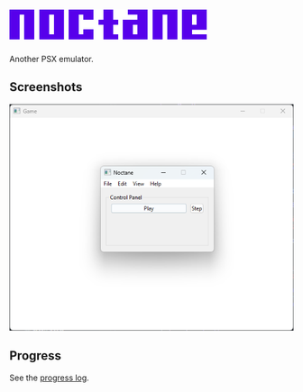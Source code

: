 # !["noctane" in monospace purple text.](ui/images/noctane@2x.png)

Another PSX emulator.

## Screenshots

![A screenshot of the main and game windows of Noctane.](screenshots/noctane.png)

## Progress

See the [progress log](progress.md).
